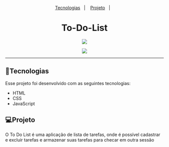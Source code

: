  <p align="center">
  <a href="#-tecnologias">Tecnologias</a>&nbsp;&nbsp;&nbsp;|&nbsp;&nbsp;&nbsp;
  <a href="#-projeto">Projeto</a>&nbsp;&nbsp;&nbsp;|&nbsp;&nbsp;&nbsp;
</p>

<h1 align="center">To-Do-List</h1>

<p align="center"><img src="https://user-images.githubusercontent.com/75588037/132005803-d3f43d35-9460-4c89-86fc-30bc8296b7ba.png"></p>

<p align="center"><img src="https://user-images.githubusercontent.com/75588037/132006049-b3f53bfe-8a37-4a23-881b-7b0de1c5102a.png"></p>

---

## 🚀Tecnologias

Esse projeto foi desenvolvido com as seguintes tecnologias:

- HTML
- CSS
- JavaScript

<h2>💻Projeto</h2>

O To Do List é uma aplicação de lista de tarefas, onde é possível cadastrar e excluir tarefas e armazenar suas tarefas para checar em outra sessão
